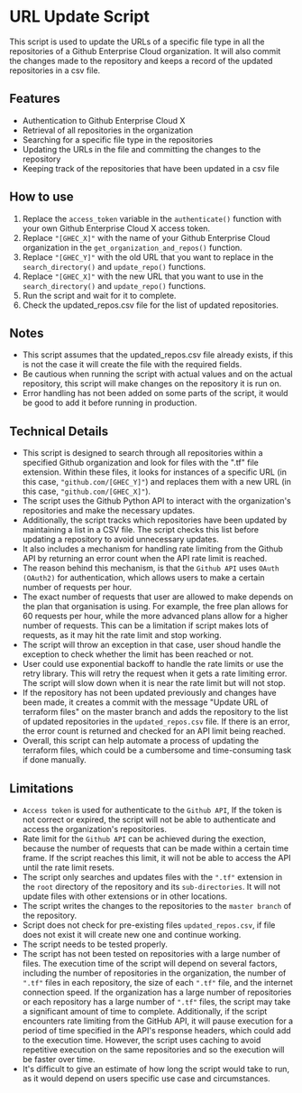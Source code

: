 # URL Update Script

This script is used to update the URLs of a specific file type in all the repositories of a Github Enterprise Cloud organization. 
It will also commit the changes made to the repository and keeps a record of the updated repositories in a csv file.

## Features

- Authentication to Github Enterprise Cloud X
- Retrieval of all repositories in the organization
- Searching for a specific file type in the repositories
- Updating the URLs in the file and committing the changes to the repository
- Keeping track of the repositories that have been updated in a csv file

## How to use
1. Replace the `access_token` variable in the `authenticate()` function with your own Github Enterprise Cloud X access token.
2. Replace `"[GHEC_X]"` with the name of your Github Enterprise Cloud organization in the `get_organization_and_repos()` function.
3. Replace `"[GHEC_Y]"` with the old URL that you want to replace in the `search_directory()` and `update_repo()` functions.
4. Replace `"[GHEC_X]"` with the new URL that you want to use in the `search_directory()` and `update_repo()` functions.
5. Run the script and wait for it to complete.
6. Check the updated_repos.csv file for the list of updated repositories.

## Notes
- This script assumes that the updated_repos.csv file already exists, if this is not the case it will create the file with the required fields.
- Be cautious when running the script with actual values and on the actual repository, this script will make changes on the repository it is run on.
- Error handling has not been added on some parts of the script, it would be good to add it before running in production.

## Technical Details

- This script is designed to search through all repositories within a specified Github organization and look for files with the ".tf" file extension. Within these files, it looks for instances of a specific URL (in this case, `"github.com/[GHEC_Y]"`) and replaces them with a new URL (in this case, `"github.com/[GHEC_X]"`). 
- The script uses the Github Python API to interact with the organization's repositories and make the necessary updates.
- Additionally, the script tracks which repositories have been updated by maintaining a list in a CSV file. The script checks this list before updating a repository to avoid unnecessary updates.
- It also includes a mechanism for handling rate limiting from the Github API by returning an error count when the API rate limit is reached.
- The reason behind this mechanism, is that the `Github API` uses `OAuth` `(OAuth2)` for authentication, which allows users to make a certain number of requests per hour. 
- The exact number of requests that user are allowed to make depends on the plan that organisation is using. For example, the free plan allows for 60 requests per hour, while the more advanced plans allow for a higher number of requests. This can be a limitation if script makes lots of requests, as it may hit the rate limit and stop working. 
- The script will throw an exception in that case, user shoud handle the exception to check whether the limit has been reached or not. 
- User could use exponential backoff to handle the rate limits or use the retry library. This will retry the request when it gets a rate limiting error. The script will slow down when it is near the rate limit but will not stop.
- If the repository has not been updated previously and changes have been made, it creates a commit with the message "Update URL of terraform files" on the master branch and adds the repository to the list of updated repositories in the `updated_repos.csv` file. If there is an error, the error count is returned and checked for an API limit being reached.
- Overall, this script can help automate a process of updating the terraform files, which could be a cumbersome and time-consuming task if done manually.


## Limitations
- `Access token` is used for authenticate to the `Github API`, If the token is not correct or expired, the script will not be able to authenticate and access the organization's repositories.
- Rate limit for the `Github API` can be achieved during the exection, because the number of requests that can be made within a certain time frame. If the script reaches this limit, it will not be able to access the API until the rate limit resets.
- The script only searches and updates files with the `".tf"` extension in the `root` directory of the repository and its `sub-directories`. It will not update files with other extensions or in other locations.
- The script writes the changes to the repositories to the `master branch` of the repository.
- Script does not check for pre-existing files `updated_repos.csv`, if file does not exist it will create new one and continue working.
- The script needs to be tested properly.
- The script has not been tested on repositories with a large number of files. The execution time of the script will depend on several factors, including the number of repositories in the organization, the number of `".tf"` files in each repository, the size of each `".tf"` file, and the internet connection speed. If the organization has a large number of repositories or each repository has a large number of `".tf"` files, the script may take a significant amount of time to complete. Additionally, if the script encounters rate limiting from the GitHub API, it will pause execution for a period of time specified in the API's response headers, which could add to the execution time. However, the script uses caching to avoid repetitive execution on the same repositories and so the execution will be faster over time.
- It's difficult to give an estimate of how long the script would take to run, as it would depend on users specific use case and circumstances.